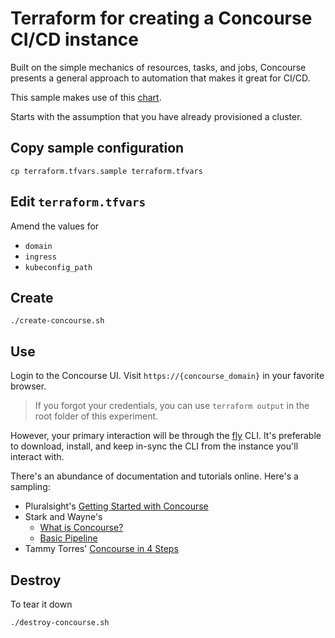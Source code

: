 # Terraform for creating a Concourse CI/CD instance

Built on the simple mechanics of resources, tasks, and jobs, Concourse presents a general approach to automation that makes it great for CI/CD.

This sample makes use of this [chart](https://github.com/concourse/concourse-chart).

Starts with the assumption that you have already provisioned a cluster.

## Copy sample configuration

```
cp terraform.tfvars.sample terraform.tfvars
```

## Edit `terraform.tfvars`

Amend the values for

* `domain`
* `ingress`
* `kubeconfig_path`

## Create

```
./create-concourse.sh
```

## Use

Login to the Concourse UI.  Visit `https://{concourse_domain}` in your favorite browser.

> If you forgot your credentials, you can use `terraform output` in the root folder of this experiment.

However, your primary interaction will be through the [fly](https://concourse-ci.org/fly.html) CLI.  It's preferable to download, install, and keep in-sync the CLI from the instance you'll interact with.

There's an abundance of documentation and tutorials online.  Here's a sampling:

* Pluralsight's [Getting Started with Concourse](https://www.pluralsight.com/courses/concourse-getting-started)
* Stark and Wayne's 
  * [What is Concourse?](https://starkandwayne.com/blog/video-001-what-is-concourse-and-getting-started/)
  * [Basic Pipeline](https://concoursetutorial.com/basics/basic-pipeline/)
* Tammy Torres' [Concourse in 4 Steps](https://medium.com/@TammyTorres/what-is-concourse-learn-the-basics-in-4-steps-4b4b8b2f4a2d)


## Destroy

To tear it down

```
./destroy-concourse.sh
```
